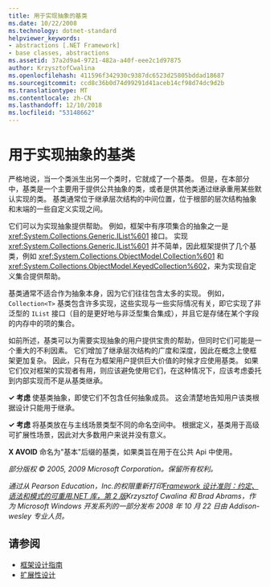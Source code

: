```yaml
---
title: 用于实现抽象的基类
ms.date: 10/22/2008
ms.technology: dotnet-standard
helpviewer_keywords:
- abstractions [.NET Framework]
- base classes, abstractions
ms.assetid: 37a2d9a4-9721-482a-a40f-eee2c1d97875
author: KrzysztofCwalina
ms.openlocfilehash: 411596f342930c9387dc6523d25805bddad18687
ms.sourcegitcommit: ccd8c36b0d74d99291d41aceb14cf98d74dc9d2b
ms.translationtype: MT
ms.contentlocale: zh-CN
ms.lasthandoff: 12/10/2018
ms.locfileid: "53148662"
---
```

# <a name="base-classes-for-implementing-abstractions"></a>用于实现抽象的基类
严格地说，当一个类派生出另一个类时，它就成了一个基类。 但是，在本部分中，基类是一个主要用于提供公共抽象的类，或者是供其他类通过继承重用某些默认实现的类。 基类通常位于继承层次结构的中间位置，位于根部的层次结构抽象和末端的一些自定义实现之间。  
  
 它们可以为实现抽象提供帮助。 例如，框架中有序项集合的抽象之一是 <xref:System.Collections.Generic.IList%601> 接口。 实现 <xref:System.Collections.Generic.IList%601> 并不简单，因此框架提供了几个基类，例如 <xref:System.Collections.ObjectModel.Collection%601> 和 <xref:System.Collections.ObjectModel.KeyedCollection%602>，来为实现自定义集合提供帮助。  
  
 基类通常不适合作为抽象本身，因为它们往往包含太多的实现。 例如，`Collection<T>` 基类包含许多实现，这些实现与一些实际情况有关，即它实现了非泛型的 `IList` 接口（目的是更好地与非泛型集合集成），并且它是存储在某个字段的内存中的项的集合。  
  
 如前所述，基类可以为需要实现抽象的用户提供宝贵的帮助，但同时它们可能是一个重大的不利因素。 它们增加了继承层次结构的广度和深度，因此在概念上使框架更加复杂。 因此，只有在为框架用户提供巨大价值的时候才应使用基类。 如果它们仅对框架的实现者有用，则应该避免使用它们，在这种情况下，应该考虑委托到内部实现而不是从基类继承。  
  
 **✓ 考虑** 使基类抽象，即使它们不包含任何抽象成员。 这会清楚地告知用户该类根据设计只能用于继承。  
  
 **✓ 考虑** 将基类放在与主线场景类型不同的命名空间中。 根据定义，基类用于高级可扩展性场景，因此对大多数用户来说并没有意义。  
  
 **X AVOID** 命名为"基本"后缀的基类，如果类旨在用于在公共 Api 中使用。  
  
 *部分版权 © 2005, 2009 Microsoft Corporation。保留所有权利。*  
  
 *通过从 Pearson Education，Inc.的权限重新打印[Framework 设计准则：约定、 语法和模式的可重用.NET 库，第 2 版](https://www.informit.com/store/framework-design-guidelines-conventions-idioms-and-9780321545619)Krzysztof Cwalina 和 Brad Abrams，作为 Microsoft Windows 开发系列的一部分发布 2008 年 10 月 22 日由 Addison-wesley 专业人员。*  
  
## <a name="see-also"></a>请参阅

- [框架设计指南](../../../docs/standard/design-guidelines/index.md)  
- [扩展性设计](../../../docs/standard/design-guidelines/designing-for-extensibility.md)
